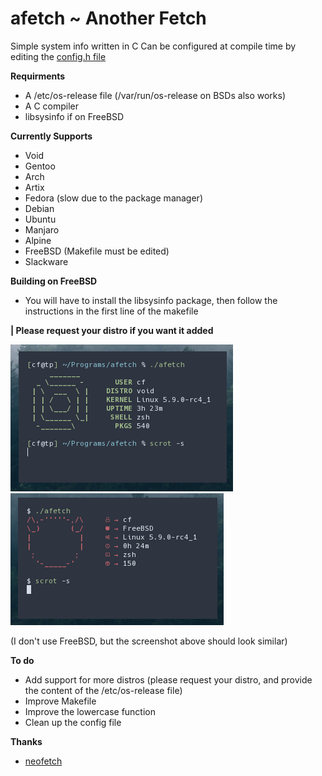 # afetch ~ Another Fetch
Simple system info written in C
Can be configured at compile time by editing the [config.h file](config.h) 

**Requirments**
*  A /etc/os-release file (/var/run/os-release on BSDs also works)
*  A C compiler
*  libsysinfo if on FreeBSD

**Currently Supports**
*  Void
*  Gentoo
*  Arch
*  Artix
*  Fedora (slow due to the package manager)
*  Debian
*  Ubuntu
*  Manjaro
*  Alpine
*  FreeBSD (Makefile must be edited)
*  Slackware

**Building on FreeBSD**
*  You will have to install the libsysinfo package, then follow the instructions in the first line of the makefile


**| Please request your distro if you want it added**


![Screenshot on Void](screenshot1.png)
![screenshot on FreeBSD](screenshot2.png)

(I don't use FreeBSD, but the screenshot above should look similar)


**To do**
*  Add support for more distros (please request your distro, and provide the content of the /etc/os-release file)
*  Improve Makefile
*  Improve the lowercase function
*  Clean up the config file

**Thanks**
*  [neofetch](https://github.com/dylanaraps/neofetch)

